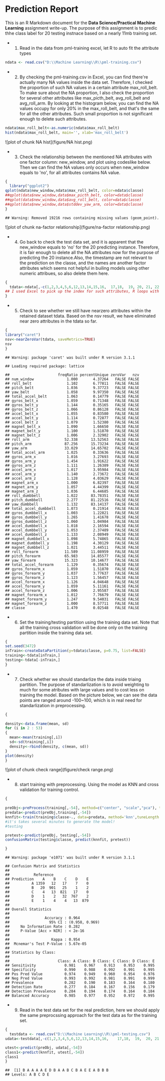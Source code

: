 Prediction Report
========================================================

This is an R Markdown document for the **Data Science/Practical Machine Learning** assignment write-up. The purpose of this assignment is to predic thhe class label for 20 testing instnace based on a nearly 11mb training set.

- 1. Read in the data from pml-training excel, let R to auto fit the attribute types


```r
ndata <- read.csv("D:\\Machine Learning\\R\\pml-training.csv")
```

- 2. By checking the pml-training.csv in Excel, you can find there're actually many NA values inside the data set. Therefore, I checked the proportion of such NA values in a certain attribute max_roll_belt. To make sure about the NA proportion, I also check the  proportion for several other attributes like max_picth_belt, avg_roll_belt and avg_roll_arm. By looking at the histogram below, you can find the NA values occupy for only 20% in the max_roll_belt, and that's the same for all the other attributes. Such small proportion is not significant enough to delete such attributes.

```r
ndata$max_roll_belt<-as.numeric(ndata$max_roll_belt)
hist(ndata$max_roll_belt, main='', xlab='max_roll_belt')
```

![plot of chunk NA hist](figure/NA hist.png) 
- 3. Check the relationship between the mentioned NA attributes with one factor column: new_window, and plot using codeslike below. Then we can find the NA values only occurs when new_window equals to 'no', for all attributes contains NA value.  

```r
{
  library("ggplot2")
qplot(ndata$new_window,ndata$max_roll_belt, color=ndata$classe)
##qplot(data$new_window,data$max_picth_belt, color=data$classe)
##qplot(data$new_window,data$avg_roll_belt, color=data$classe)
##qplot(data$new_window,data$stddev_yaw_arm, color=data$classe)
}
```

```
## Warning: Removed 19216 rows containing missing values (geom_point).
```

![plot of chunk na-factor relationship](figure/na-factor relationship.png) 
- 4. Go back to check the test data set, and it is apparent that the new_window equals to 'no' for the 20 predicting instance. Therefore, it is fair enough to delete all the NA attributes now for the purpose of predicting the 20 instance.Also, the timestamp are not relevant to the prediction on the classe, and the names are another factor attributes which seems not helpful in builing models using other numeric attribues, so also delete them here.

```r
{
  tdata<-ndata[,-c(1,2,3,4,5,6,12,13,14,15,16,  17,18,	19,	20,	21,	22,	23,	24,	25,	26,	27,	28,	29,	30,	31,	32,	33,	34,	35,	36,	50,	51,	52,	53,	54,	55,	56,	57,	58,	59,	69,	70,	71,	72,	73,	74,	75,	76,	77,	78,	79,	80,	81,	82,	83,	87,	88,	89,	90,	91,	92,	93,	94,	95,	96,	97,	98,	99,	100,	101,	103,	104,	105,	106,	107,	108,	109,	110,	111,	112,	125,	126,	127,	128,	129,	130,	131,	132,	133,	134,	135,	136,	137,	138,	139,	141,	142,	143,	144,	145,	146,	147,	148,	149,	150)]
## I used Excel to pick up the index for such attributes, R loops with if conditions make be a easier approach.
}
```
- 5. Check to see whether we still have nearzero attributes within the retained dataset tdata. Based on the nsv result, we have eliminated near zero attributes in the tdata so far.

```r
{
library("caret")
nsv<-nearZeroVar(tdata, saveMetrics=TRUE)
nsv
}
```

```
## Warning: package 'caret' was built under R version 3.1.1
```

```
## Loading required package: lattice
```

```
##                      freqRatio percentUnique zeroVar   nzv
## num_window               1.000       4.37264   FALSE FALSE
## roll_belt                1.102       6.77811   FALSE FALSE
## pitch_belt               1.036       9.37723   FALSE FALSE
## yaw_belt                 1.058       9.97350   FALSE FALSE
## total_accel_belt         1.063       0.14779   FALSE FALSE
## gyros_belt_x             1.059       0.71348   FALSE FALSE
## gyros_belt_y             1.144       0.35165   FALSE FALSE
## gyros_belt_z             1.066       0.86128   FALSE FALSE
## accel_belt_x             1.055       0.83580   FALSE FALSE
## accel_belt_y             1.114       0.72877   FALSE FALSE
## accel_belt_z             1.079       1.52380   FALSE FALSE
## magnet_belt_x            1.090       1.66650   FALSE FALSE
## magnet_belt_y            1.100       1.51870   FALSE FALSE
## magnet_belt_z            1.006       2.32902   FALSE FALSE
## roll_arm                52.338      13.52563   FALSE FALSE
## pitch_arm               87.256      15.73234   FALSE FALSE
## yaw_arm                 33.029      14.65702   FALSE FALSE
## total_accel_arm          1.025       0.33636   FALSE FALSE
## gyros_arm_x              1.016       3.27693   FALSE FALSE
## gyros_arm_y              1.454       1.91622   FALSE FALSE
## gyros_arm_z              1.111       1.26389   FALSE FALSE
## accel_arm_x              1.017       3.95984   FALSE FALSE
## accel_arm_y              1.140       2.73672   FALSE FALSE
## accel_arm_z              1.128       4.03629   FALSE FALSE
## magnet_arm_x             1.000       6.82397   FALSE FALSE
## magnet_arm_y             1.057       4.44399   FALSE FALSE
## magnet_arm_z             1.036       6.44685   FALSE FALSE
## roll_dumbbell            1.022      83.78351   FALSE FALSE
## pitch_dumbbell           2.277      81.22516   FALSE FALSE
## yaw_dumbbell             1.132      83.14137   FALSE FALSE
## total_accel_dumbbell     1.073       0.21914   FALSE FALSE
## gyros_dumbbell_x         1.003       1.22821   FALSE FALSE
## gyros_dumbbell_y         1.265       1.41678   FALSE FALSE
## gyros_dumbbell_z         1.060       1.04984   FALSE FALSE
## accel_dumbbell_x         1.018       2.16594   FALSE FALSE
## accel_dumbbell_y         1.053       2.37489   FALSE FALSE
## accel_dumbbell_z         1.133       2.08949   FALSE FALSE
## magnet_dumbbell_x        1.098       5.74865   FALSE FALSE
## magnet_dumbbell_y        1.198       4.30129   FALSE FALSE
## magnet_dumbbell_z        1.021       3.44511   FALSE FALSE
## roll_forearm            11.589      11.08959   FALSE FALSE
## pitch_forearm           65.983      14.85577   FALSE FALSE
## yaw_forearm             15.323      10.14677   FALSE FALSE
## total_accel_forearm      1.129       0.35674   FALSE FALSE
## gyros_forearm_x          1.059       1.51870   FALSE FALSE
## gyros_forearm_y          1.037       3.77637   FALSE FALSE
## gyros_forearm_z          1.123       1.56457   FALSE FALSE
## accel_forearm_x          1.126       4.04648   FALSE FALSE
## accel_forearm_y          1.059       5.11161   FALSE FALSE
## accel_forearm_z          1.006       2.95587   FALSE FALSE
## magnet_forearm_x         1.012       7.76679   FALSE FALSE
## magnet_forearm_y         1.247       9.54031   FALSE FALSE
## magnet_forearm_z         1.000       8.57711   FALSE FALSE
## classe                   1.470       0.02548   FALSE FALSE
```
- 6. Set the training/testing partition using the training data set. Note that all the training cross validation will be done only on the training partition inside the training data set.

```r
{
set.seed(3472)
inTrain<-createDataPartition(y=tdata$classe, p=0.75, list=FALSE)
training<-tdata[inTrain,]
testing<-tdata[-inTrain,]
}
```
- 7. Check whether we should standarlize the data inside triaing partition. The purpose of standarlization is to avoid weighting to much for some atributes with large values and to cost less on training the model. Based on the picture below, we can see the data points are ranged around -100~100, which is in real need for standarlization in preprocessing.

```r
{
  
density<-data.frame(mean, sd)
for (i in 2 : 53)
{ 
  mean<-mean(training[,i])
  sd<-sd(training[,i])
  density<-rbind(density, c(mean, sd))
}
plot(density)
}
```

![plot of chunk check range](figure/check range.png) 
- 8. start training with preprocessing. Using the model as KNN and cross validation for training control.

```r
{
  
preObj<-preProcess(training[,-54], method=c("center", "scale","pca"), thresh=0.9)
predata<-predict(preObj,training[,-54])
knnfit<-train(training$classe~., data=predata, method='knn',tuneLength = 9,trControl = trainControl(method = "cv"))
#it's takes several minutes to generate the model!
#testing

pretest<-predict(preObj, testing[,-54])
confusionMatrix(testing$classe, predict(knnfit, pretest))

}
```

```
## Warning: package 'e1071' was built under R version 3.1.1
```

```
## Confusion Matrix and Statistics
## 
##           Reference
## Prediction    A    B    C    D    E
##          A 1359   12   17    7    0
##          B   20  901   25    1    2
##          C    4   13  821   17    0
##          D    1    2   32  767    2
##          E    1    4    4   13  879
## 
## Overall Statistics
##                                         
##                Accuracy : 0.964         
##                  95% CI : (0.958, 0.969)
##     No Information Rate : 0.282         
##     P-Value [Acc > NIR] : < 2e-16       
##                                         
##                   Kappa : 0.954         
##  Mcnemar's Test P-Value : 5.67e-05      
## 
## Statistics by Class:
## 
##                      Class: A Class: B Class: C Class: D Class: E
## Sensitivity             0.981    0.967    0.913    0.953    0.995
## Specificity             0.990    0.988    0.992    0.991    0.995
## Pos Pred Value          0.974    0.949    0.960    0.954    0.976
## Neg Pred Value          0.993    0.992    0.981    0.991    0.999
## Prevalence              0.282    0.190    0.183    0.164    0.180
## Detection Rate          0.277    0.184    0.167    0.156    0.179
## Detection Prevalence    0.284    0.194    0.174    0.164    0.184
## Balanced Accuracy       0.985    0.977    0.952    0.972    0.995
```
- 9. Read in the test data set for the real prediction, here we should apply the same preprocssing approach for the test data as for the training set.

```r
{
  testdata <- read.csv("D:\\Machine Learning\\R\\pml-testing.csv")
udata<-testdata[,-c(1,2,3,4,5,6,12,13,14,15,16,    17,18,  19,  20,	21,	22,	23,	24,	25,	26,	27,	28,	29,	30,	31,	32,	33,	34,	35,	36,	50,	51,	52,	53,	54,	55,	56,	57,	58,	59,	69,	70,	71,	72,	73,	74,	75,	76,	77,	78,	79,	80,	81,	82,	83,	87,	88,	89,	90,	91,	92,	93,	94,	95,	96,	97,	98,	99,	100,	101,	103,	104,	105,	106,	107,	108,	109,	110,	111,	112,	125,	126,	127,	128,	129,	130,	131,	132,	133,	134,	135,	136,	137,	138,	139,	141,	142,	143,	144,	145,	146,	147,	148,	149,	150)]

utest<-predict(preObj, udata[,-54])
class1<-predict(knnfit, utest[,-54])
class1
}
```

```
##  [1] B A A A A E D B A A B C B A E E A B B B
## Levels: A B C D E
```
